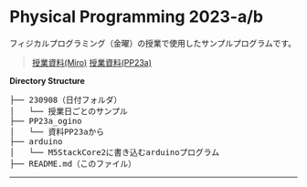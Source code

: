# Physical Programming 2023-a/b

フィジカルプログラミング（金曜）の授業で使用したサンプルプログラムです。

> [授業資料(Miro)](https://miro.com/app/board/uXjVMn8Qf9U=/?moveToWidget=3458764563347968665&cot=14)
> [授業資料(PP23a)](https://sites.google.com/view/pp23a/index.html)

**Directory Structure**

<pre>
├── 230908（日付フォルダ）
│   └── 授業日ごとのサンプル
├── PP23a_ogino
│   └── 資料PP23aから
├── arduino
│   └── M5StackCore2に書き込むarduinoプログラム
├── README.md（このファイル）
</pre>

---

